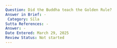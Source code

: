 ```yaml
---
Question: Did the Buddha teach the Golden Rule?
Answer in Brief: -
 Category: Sīla
Sutta References: -
Answer: -
Date Entered: March 29, 2025
Review Status: Not started
---
```

